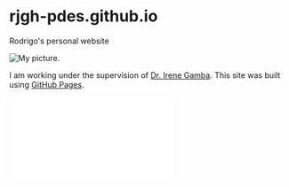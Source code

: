 # rjgh-pdes.github.io
Rodrigo's personal website

![My picture.](https://github.com/RJGH-PDEs/rjgh-pdes.github.io/blob/main/photo.JPG)

I am working under the supervision of [Dr. Irene Gamba](https://web.ma.utexas.edu/users/gamba/).
This site was built using [GitHub Pages](https://pages.github.com/).

<!-- Include the footer content from the footer.md file -->
![Footer]([footer.md](https://github.com/RJGH-PDEs/rjgh-pdes.github.io/blob/main/footer.md)https://github.com/RJGH-PDEs/rjgh-pdes.github.io/blob/main/footer.md)
